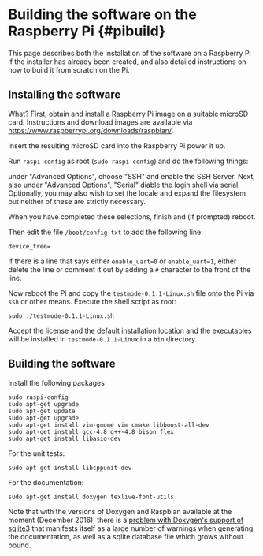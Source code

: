 # Building the software on the Raspberry Pi  {#pibuild}
This page describes both the installation of the software on a Raspberry Pi if the installer has already been created, and also detailed instructions on how to build it from scratch on the Pi.

## Installing the software 

What?
First, obtain and install a Raspberry Pi image on a suitable microSD card.  Instructions and download images are available via <https://www.raspberrypi.org/downloads/raspbian/>.  

Insert the resulting microSD card into the Raspberry Pi power it up.  

Run `raspi-config` as root (`sudo raspi-config`) and do the following things:

under "Advanced Options", choose "SSH" and enable the SSH Server.  Next, also under "Advanced Options", "Serial" diable the login shell via serial.  Optionally, you may also wish to set the locale and expand the filesystem but neither of these are strictly necessary.

When you have completed these selections, finish and (if prompted) reboot.

Then edit the file `/boot/config.txt` to add the following line:


    device_tree=

If there is a line that says either `enable_uart=0` or `enable_uart=1`, either delete the line or comment it out by adding a `#` character to the front of the line.

Now reboot the Pi and copy the `testmode-0.1.1-Linux.sh` file onto the Pi via `ssh` or other means. Execute the shell script as root:

    sudo ./testmode-0.1.1-Linux.sh

Accept the license and the default installation location and the executables will be installed in `testmode-0.1.1-Linux` in a `bin` directory.

## Building the software 

Install the following packages

    sudo raspi-config
    sudo apt-get upgrade
    sudo apt-get update
    sudo apt-get upgrade
    sudo apt-get install vim-gnome vim cmake libboost-all-dev
    sudo apt-get install gcc-4.8 g++-4.8 bison flex
    sudo apt-get install libasio-dev 
    
For the unit tests:

    sudo apt-get install libcppunit-dev 

For the documentation:

    sudo apt-get install doxygen texlive-font-utils

Note that with the versions of Doxygen and Raspbian available at the moment (December 2016), there is a [problem with Doxygen's support of sqlite3](https://bugs.debian.org/cgi-bin/bugreport.cgi?bug=758975) that manifests itself as a large number of warnings when generating the documentation, as well as a sqlite database file which grows without bound.
